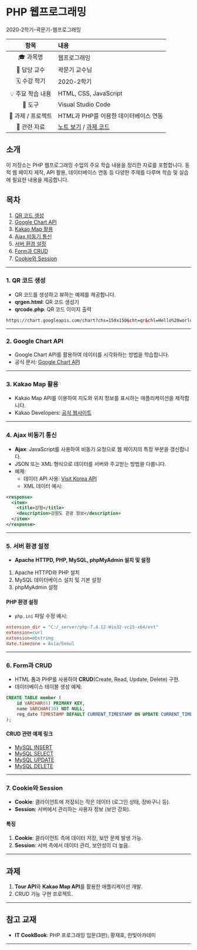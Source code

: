 # PHP 웹프로그래밍

2020-2학기-곽문기-웹프로그래밍

| 항목 | 내용 |
|:----:|:-----|
| 🎓 과목명 | 웹프로그래밍 |
| 🏫 담당 교수 | 곽문기 교수님 |
| 🗓️ 수강 학기 | 2020-2학기 |
| 💡 주요 학습 내용 | HTML, CSS, JavaScript |
| 🧰 도구 | Visual Studio Code |
| 🧩 과제 / 프로젝트 | HTML과 PHP를 이용한 데이터베이스 연동 |
| 🔗 관련 자료 | [노트 보기](./notes/README.md) / [과제 코드](./assignments/) |

## 소개
이 저장소는 PHP 웹프로그래밍 수업의 주요 학습 내용을 정리한 자료를 포함합니다. 동적 웹 페이지 제작, API 활용, 데이터베이스 연동 등 다양한 주제를 다루며 학습 및 실습에 필요한 내용을 제공합니다.

## 목차
1. [QR 코드 생성](#1-qr-코드-생성)
2. [Google Chart API](#2-google-chart-api)
3. [Kakao Map 활용](#3-kakao-map-활용)
4. [Ajax 비동기 통신](#4-ajax-비동기-통신)
5. [서버 환경 설정](#5-서버-환경-설정)
6. [Form과 CRUD](#6-form과-crud)
7. [Cookie와 Session](#7-cookie와-session)

---

### 1. QR 코드 생성
- QR 코드를 생성하고 뷰하는 예제를 제공합니다.
- **qrgen.html**: QR 코드 생성기
- **qrcode.php**: QR 코드 이미지 출력

```html
https://chart.googleapis.com/chart?chs=150x150&cht=qr&chl=Hello%20world&choe=UTF-8
```

---

### 2. Google Chart API
- Google Chart API를 활용하여 데이터를 시각화하는 방법을 학습합니다.
- 공식 문서: [Google Chart API](https://developers.google.com/chart)

---

### 3. Kakao Map 활용
- Kakao Map API를 이용하여 지도와 위치 정보를 표시하는 애플리케이션을 제작합니다.
- Kakao Developers: [공식 웹사이트](https://developers.kakao.com/)

---

### 4. Ajax 비동기 통신
- **Ajax**: JavaScript를 사용하여 비동기 요청으로 웹 페이지의 특정 부분을 갱신합니다.
- JSON 또는 XML 형식으로 데이터를 서버와 주고받는 방법을 다룹니다.
- 예제:
  - 데이터 API 사용: [Visit Korea API](http://api.visitkorea.or.kr)
  - XML 데이터 예시:

```xml
<response>
  <item>
    <title>강원</title>
    <description>강원도 관광 정보</description>
  </item>
</response>
```

---

### 5. 서버 환경 설정
- **Apache HTTPD, PHP, MySQL, phpMyAdmin 설치 및 설정**
1. Apache HTTPD와 PHP 설치
2. MySQL 데이터베이스 설치 및 기본 설정
3. phpMyAdmin 설정

#### PHP 환경 설정
- `php.ini` 파일 수정 예시:
```ini
extension_dir = "C:/_server/php-7.4.12-Win32-vc15-x64/ext"
extension=curl
extension=mbstring
date.timezone = Asia/Seoul
```

---

### 6. Form과 CRUD
- HTML 폼과 PHP를 사용하여 **CRUD**(Create, Read, Update, Delete) 구현.
- 데이터베이스 테이블 생성 예제:
```sql
CREATE TABLE member (
    id VARCHAR(6) PRIMARY KEY,
    name VARCHAR(30) NOT NULL,
    reg_date TIMESTAMP DEFAULT CURRENT_TIMESTAMP ON UPDATE CURRENT_TIMESTAMP
);
```

#### CRUD 관련 예제 링크
- [MySQL INSERT](https://www.w3schools.com/php/php_mysql_insert.asp)
- [MySQL SELECT](https://www.w3schools.com/php/php_mysql_select.asp)
- [MySQL UPDATE](https://www.w3schools.com/php/php_mysql_update.asp)
- [MySQL DELETE](https://www.w3schools.com/php/php_mysql_delete.asp)

---

### 7. Cookie와 Session
- **Cookie**: 클라이언트에 저장되는 작은 데이터 (로그인 상태, 장바구니 등).
- **Session**: 서버에서 관리하는 사용자 정보 (보안 강화).

#### 특징
1. **Cookie**: 클라이언트 측에 데이터 저장, 보안 문제 발생 가능.
2. **Session**: 서버 측에서 데이터 관리, 보안성이 더 높음.

---

## 과제
1. **Tour API**와 **Kakao Map API**를 활용한 애플리케이션 개발.
2. CRUD 기능 구현 프로젝트.

---

## 참고 교재
- **IT CookBook**: PHP 프로그래밍 입문(3판), 황재호, 한빛아카데미

---
